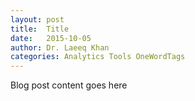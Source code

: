 ```yaml
---
layout: post
title:  Title
date:   2015-10-05
author: Dr. Laeeq Khan
categories: Analytics Tools OneWordTags
---
```


Blog post content goes here